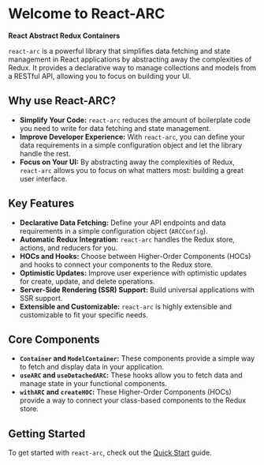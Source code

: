 # Welcome to React-ARC

**React Abstract Redux Containers**

`react-arc` is a powerful library that simplifies data fetching and state management in React applications by abstracting away the complexities of Redux. It provides a declarative way to manage collections and models from a RESTful API, allowing you to focus on building your UI.

## Why use React-ARC?

*   **Simplify Your Code:** `react-arc` reduces the amount of boilerplate code you need to write for data fetching and state management.
*   **Improve Developer Experience:** With `react-arc`, you can define your data requirements in a simple configuration object and let the library handle the rest.
*   **Focus on Your UI:** By abstracting away the complexities of Redux, `react-arc` allows you to focus on what matters most: building a great user interface.

## Key Features

*   **Declarative Data Fetching:** Define your API endpoints and data requirements in a simple configuration object (`ARCConfig`).
*   **Automatic Redux Integration:** `react-arc` handles the Redux store, actions, and reducers for you.
*   **HOCs and Hooks:** Choose between Higher-Order Components (HOCs) and hooks to connect your components to the Redux store.
*   **Optimistic Updates:** Improve user experience with optimistic updates for create, update, and delete operations.
*   **Server-Side Rendering (SSR) Support:** Build universal applications with SSR support.
*   **Extensible and Customizable:** `react-arc` is highly extensible and customizable to fit your specific needs.

## Core Components

*   **`Container` and `ModelContainer`:** These components provide a simple way to fetch and display data in your application.
*   **`useARC` and `useDetachedARC`:** These hooks allow you to fetch data and manage state in your functional components.
*   **`withARC` and `createHOC`:** These Higher-Order Components (HOCs) provide a way to connect your class-based components to the Redux store.

## Getting Started

To get started with `react-arc`, check out the [Quick Start](./QuickStart.md) guide.